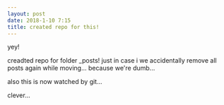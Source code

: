 ```yaml
---
layout: post
date: 2018-1-10 7:15
title: created repo for this! 
---
```

yey!

creadted repo for folder _posts! just in case i we accidentally remove all posts again while moving... because we're dumb...

also this is now watched by git...

clever...
